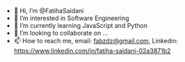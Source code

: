 - 👋 Hi, I’m @FatihaSaidani
- 👀 I’m interested in Software Engineering
- 🌱 I’m currently learning JavaScript and Python 
- 💞️ I’m looking to collaborate on ...
- 📫 How to reach me, email: fabzdz@gmail.com, Linkedin: https://www.linkedin.com/in/fatiha-saidani-02a3871b2

<!---
FatihaSaidani/FatihaSaidani is a ✨ special ✨ repository because its `README.md` (this file) appears on your GitHub profile.
You can click the Preview link to take a look at your changes.
--->
